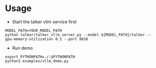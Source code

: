 # Usage
- Start the talker vllm service first
```
MODEL_PATH=YOUR_MODEL_PATH
python talker/talker_vllm_server.py --model ${MODEL_PATH}/talker --gpu-memory-utilization 0.1 --port 8816
```
- Run demo
```
export PYTHONPATH=./:$PYTHONPATH
python3 examples/vllm_demo.py
```
